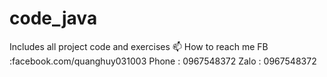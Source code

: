 # code_java
Includes all project code and exercises 
📫 How to reach me
FB :facebook.com/quanghuy031003
Phone : 0967548372 
Zalo : 0967548372
